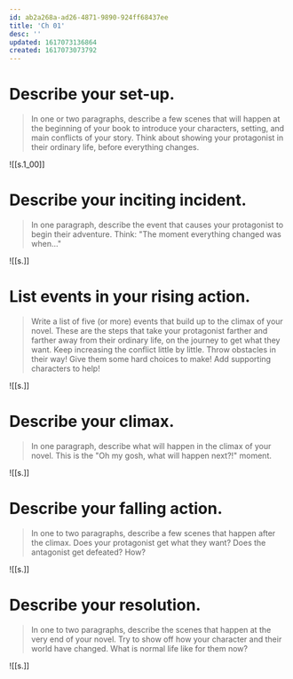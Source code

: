 ```yaml
---
id: ab2a268a-ad26-4871-9890-924ff68437ee
title: 'Ch 01'
desc: ''
updated: 1617073136864
created: 1617073073792
---
```

# Describe your set-up.
> In one or two paragraphs, describe a few scenes that will happen at the beginning of your book to introduce your characters, setting, and main conflicts of your story. Think about showing your protagonist in their ordinary life, before everything changes. 

![[s.1_00]]


# Describe your inciting incident.
> In one paragraph, describe the event that causes your protagonist to begin their adventure. Think: "The moment everything changed was when..."

![[s.]]


# List events in your rising action.
> Write a list of five (or more) events that build up to the climax of your novel. These are the steps that take your protagonist farther and farther away from their ordinary life, on the journey to get what they want. Keep increasing the conflict little by little. Throw obstacles in their way! Give them some hard choices to make! Add supporting characters to help! 

![[s.]]


# Describe your climax.
> In one paragraph, describe what will happen in the climax of your novel. This is the "Oh my gosh, what will happen next?!" moment.

![[s.]]


# Describe your falling action.
> In one to two paragraphs, describe a few scenes that happen after the climax. Does your protagonist get what they want? Does the antagonist get defeated? How?

![[s.]]


# Describe your resolution.
> In one to two paragraphs, describe the scenes that happen at the very end of your novel. Try to show off how your character and their world have changed. What is normal life like for them now? 

![[s.]]
